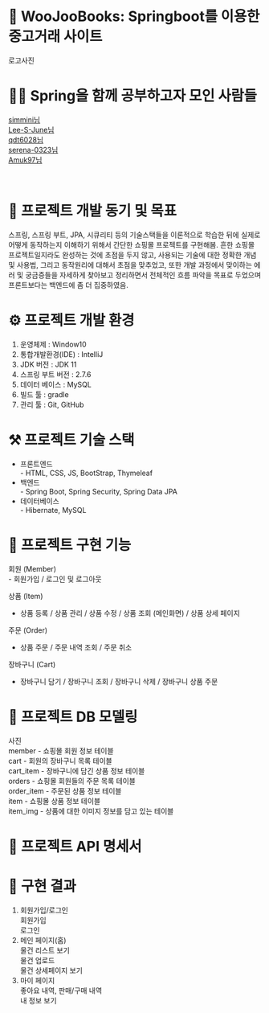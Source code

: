 <h1>📢 WooJooBooks: Springboot를 이용한 중고거래 사이트</h1>
로고사진


<h1>🙋‍♂️ Spring을 함께 공부하고자 모인 사람들</h1>
<a href="https://github.com/simmini">simmini님</a> <br/>
<a href="https://github.com/Lee-S-June">Lee-S-June님</a><br/>
<a href="https://github.com/qdt6028">qdt6028님</a><br/> 
<a href="https://github.com/serena-0323">serena-0323님</a><br/> 
<a href="https://github.com/Amuk97">Amuk97님</a><br/> 

<a href=""></a><br/>

<h1>🎯 프로젝트 개발 동기 및 목표</h1>
스프링, 스프링 부트, JPA, 시큐리티 등의 기술스택들을 이론적으로 학습한 뒤에 실제로 어떻게 동작하는지 이해하기 위해서 간단한 쇼핑몰 프로젝트를 구현해봄. 흔한 쇼핑몰 프로젝트일지라도 완성하는 것에 초점을 두지 않고, 사용되는 기술에 대한 정확한 개념 및 사용법, 그리고 동작원리에 대해서 초점을 맞추었고, 또한 개발 과정에서 맞이하는 에러 및 궁금증들을 자세하게 찾아보고 정리하면서 전체적인 흐름 파악을 목표로 두었으며 프론트보다는 백엔드에 좀 더 집중하였음.


<h1>⚙️ 프로젝트 개발 환경</h1>
  <ol>
  <li>운영체제 : Window10</li>
  <li>통합개발환경(IDE) : IntelliJ</li>
  <li>JDK 버전 : JDK 11</li>
  <li>스프링 부트 버전 : 2.7.6 </li>
  <li>데이터 베이스 : MySQL</li>
  <li>빌드 툴 : gradle</li>
  <li>관리 툴 : Git, GitHub</li>
 </ol>
 
 
<h1>⚒️ 프로젝트 기술 스택</h1>
<ul>
  <li>프론트엔드</li>
- HTML, CSS, JS, BootStrap, Thymeleaf
<li>백엔드</li>
- Spring Boot, Spring Security, Spring Data JPA
<li>데이터베이스</li>
- Hibernate, MySQL
 </ul>

<h1>📜 프로젝트 구현 기능</h1>
회원 (Member)<br/>
- 회원가입 / 로그인 및 로그아웃<br/>

상품 (Item)<br/>
- 상품 등록 / 상품 관리 / 상품 수정 / 상품 조회 (메인화면) / 상품 상세 페이지<br/>

주문 (Order)<br/>
- 상품 주문 / 주문 내역 조회 / 주문 취소<br/>

장바구니 (Cart)<br/>
- 장바구니 담기 / 장바구니 조회 / 장바구니 삭제 / 장바구니 상품 주문<br/>


<h1>📂 프로젝트 DB 모델링</h1>
사진<br/>
member - 쇼핑몰 회원 정보 테이블<br/>
cart - 회원의 장바구니 목록 테이블<br/>
cart_item - 장바구니에 담긴 상품 정보 테이블<br/>
orders - 쇼핑몰 회원들의 주문 목록 테이블<br/>
order_item - 주문된 상품 정보 테이블<br/>
item - 쇼핑몰 상품 정보 테이블<br/>
item_img - 상품에 대한 이미지 정보를 담고 있는 테이블<br/>

<h1>📜 프로젝트 API 명세서</h1>

<h1>🎯 구현 결과</h1>
<ol>
 <li>회원가입/로그인</li>
 회원가입<br/>
 로그인<br/>

 <li>메인 페이지(홈)</li>
 물건 리스트 보기<br/>
 물건 업로드<br/>
 물건 상세페이지 보기<br/>

<li>마이 페이지</li>
 좋아요 내역, 판매/구매 내역<br/>
 내 정보 보기<br/>
</ol>
